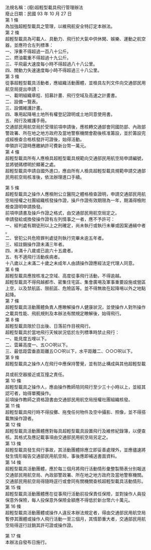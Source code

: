法規名稱：(廢)超輕型載具飛行管理辦法  
廢止日期：民國 93 年 10 月 27 日  
第 1 條  
為加強超輕型載具之管理，以維飛航安全特訂定本辦法。  
第 2 條  
超輕型載具為可載人、具動力、飛行於大氣中供休閑、娛樂、運動之航空  
器，並應符合左列標準：  
一、淨重不得超過一百八十公斤。  
二、燃油載重不得超過十九公斤。  
三、平飛最大速度每小時不得超過八十八公里。  
四、關動力失速速度每小時不得超過三十八公里。  
第 3 條  
從事超輕型載具活動者，應組織活動團體，並檢具左列文件向交通部民用  
航空局提出申請：  
一、載明組織章程、招募計畫、飛行空域及高速之計畫書。  
二、設備一覽表。  
三、設備維護計畫。  
四、專用起降埸土地所有權登記證明或土地同意使用書。  
五、飛行及維護手冊。  
交通部民用航空局於受理前項申請後，應核轉交通部會同國防部、內政部  
警政署、所在地之地方政府及當地警察機關會勘後核准籌設，並於籌設完  
成經檢查合格核發許可證後，始得活動。  
申領許可證時應繳納許可費新台幣一萬元。  
第 4 條  
超輕型載具所有人應檢具超輕型載具規範向交通部民用航空局申請編號，  
並將號碼標明於顯著之處。  
超輕型載具申請自國外進口，應由所有人檢具超輕型載具規範申請交通部  
民用航空局核准後，依法辦理進口手續。  


第 5 條  
超輕型載具之操作人應檢附公立醫院之體格檢查證明，申請交通部民用航  
空局授權之社團組織核發操作證，操戶作證有效期限為一年，期滿得檢附  
檢查證明申請換發。  
前項申請書及操戶作證之格式，由交通部民用航空局定之。  
申請發給或換發操作證有左列情事之一者，應不予許可：  
一、經判處有期徒刑以上之刑確定，尚未執行或執行未畢或因案通緝中者  
。  
二、曾犯公共危險罪判處徒刑執行完畢未逾五年者。  
三、經註銷操作證未滿三年者。  
四、未滿十八歲或已逾六十五歲者。  
五、有不適飛行活動疾病者。  
十八歲以上未滿二十歲之未成年人由請操作證應經法定代理人同意。  
第 6 條  
超輕型載具應按核准之空域、高度從事飛行活動，不得逾越。  
超輕型載具不得飛越都市、密集住宅區、集會廣埸及軍事重要設施或營區  
上空，以及禁航區、限航區、危險區等。並不得無故在起降埸以外之地點  
起降。  
第 7 條  
超輕型載具活動團體負責人應瞭解操作人健康狀況，並使操作人對所操作  
之載具性能、飛航規則及本辦法有關規定瞭解後，始得飛行。  
第 8 條  
超輕型載具限於日出後、日落前作目視飛行。  
超輕型載具於當地飛行天候狀況低於左列標準時禁止飛行：  
一、能見度五哩以下。  
二、雲幕高度一、五○○呎以下。  
三、最低距雲垂直距離五○○呎以下，水平距離二、○○○呎以下。  
第 9 條  
超輕型載具之操作人在飛行中應保持警覺，並有防止構成與其他超輕型載  


具或航空器接近或互撞之責任。  
第 10 條  
超輕型載具之操作人，應由操作教師陪同飛行至少三十小時以上，並經其  
認可者，始得單獨操作。  
前項操作教師之資格證書由交通部民用航空局授權社團組織核發。  
第 11 條  
超輕型載具飛行時不得投擲、拖曳任何物件及空中攝影、照像，並不得搭  
載無操作證者。  
第 12 條  
超輕型載具活動團體應對每具超輕型載具設置飛行及維修紀錄簿，以便查  
核。其格式及應記載事項由交通部民用航空局另定之。  
第 13 條  
超輕型載具發生飛行事故，其活動團體除應立即妥善處理外，並應儘速將  
發生情形報告交通部民用航空局，事後應即補送書面資料。  
第 14 條  
超輕型載具活動團體，應於每三個月將飛行活動情形彙整製簡表分別報送  
交通部民用航空局、內政部警政署、所在地之地方政府及當地警察機關。  
交通部民用航空局得隨時逕行或會同有關機關查核超輕型載具活動情形。  
第 15 條  
超輕型載具活動團體應在從事飛行活動前投保責任保險，並對操作人員投  
保意外保險，每人投保意外保險金額應不得低於新台幣六十萬元。  
第 16 條  
超輕型載具活動團體或操作人違反本辦法規定者，得由交通部民用航空局  
暫停其團體或操作人飛行活動一至三個月，其情節重大者，交通部民用航  
空局得逕行註銷其許可證或操作證。  


第 17 條  
本辦法自發布日施行。  


